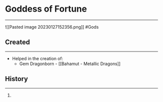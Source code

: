 # Goddess of Fortune
---
![[Pasted image 20230127152356.png]]
#Gods 
## Created
---
- Helped in the creation of:
	- Gem Dragonborn - [[Bahamut - Metallic Dragons]]

## History
---
1. 